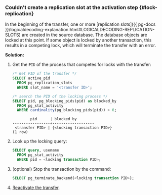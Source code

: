 ### Couldn't create a replication slot at the activation step {#lock-replication}

In the beginning of the transfer, one or more [replication slots]({{ pg-docs }}/logicaldecoding-explanation.html#LOGICALDECODING-REPLICATION-SLOTS) are created in the source database. The database objects are locked at this point. If some object is locked by another transaction, this results in a competing lock, which will terminate the transfer with an error.

**Solution:**

1. Get the `PID` of the process that competes for locks with the transfer:

   ```sql
   /* Get PID of the transfer */
   SELECT active_pid
     FROM pg_replication_slots
     WHERE slot_name = '<transfer ID>';

   /* search the PID of the locking process */
   SELECT pid, pg_blocking_pids(pid) as blocked_by
     FROM pg_stat_activity
     WHERE cardinality(pg_blocking_pids(pid)) > 0;
   ```

   ```text
           pid      | blocked_by
   -----------------+-------------------
    <transfer PID> | {<locking transaction PID>}
   (1 row)
   ```

1. Look up the locking query:

   ```sql
   SELECT query, usename
     FROM pg_stat_activity
     WHERE pid = <locking transaction PID>;
   ```

1. (optional) Stop the transaction by the command:

   ```sql
   SELECT pg_terminate_backend(<locking transaction PID>);
   ```

1. [Reactivate the transfer](../../../../data-transfer/operations/transfer.md#activate).
